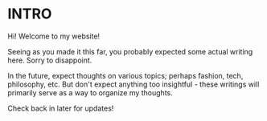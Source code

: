 # INTRO

Hi! Welcome to my website!

Seeing as you made it this far, you probably expected some actual writing here. Sorry to disappoint. 

In the future, expect thoughts on various topics; perhaps fashion, tech, philosophy, etc. But don't expect anything too insightful - these writings will primarily serve as a way to organize my thoughts.

Check back in later for updates!

